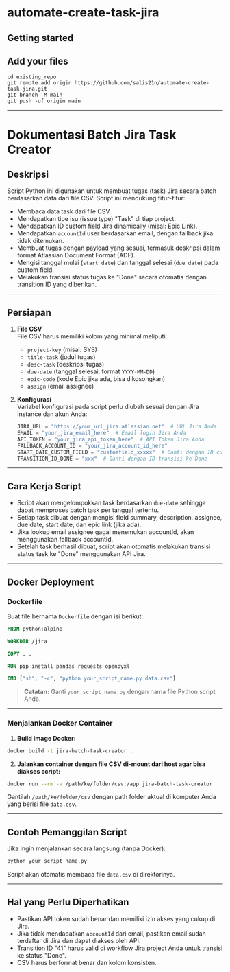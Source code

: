 # automate-create-task-jira



## Getting started

## Add your files

```
cd existing_repo
git remote add origin https://github.com/salis21n/automate-create-task-jira.git
git branch -M main
git push -uf origin main
```

---

# Dokumentasi Batch Jira Task Creator

## Deskripsi

Script Python ini digunakan untuk membuat tugas (task) Jira secara batch berdasarkan data dari file CSV. Script ini mendukung fitur-fitur:

- Membaca data task dari file CSV.
- Mendapatkan tipe isu (issue type) "Task" di tiap project.
- Mendapatkan ID custom field Jira dinamically (misal: Epic Link).
- Mendapatkan `accountId` user berdasarkan email, dengan fallback jika tidak ditemukan.
- Membuat tugas dengan payload yang sesuai, termasuk deskripsi dalam format Atlassian Document Format (ADF).
- Mengisi tanggal mulai (`start date`) dan tanggal selesai (`due date`) pada custom field.
- Melakukan transisi status tugas ke "Done" secara otomatis dengan transition ID yang diberikan.

---

## Persiapan

1. **File CSV**  
   File CSV harus memiliki kolom yang minimal meliputi:  
   - `project-key` (misal: SYS)  
   - `title-task` (judul tugas)  
   - `desc-task` (deskripsi tugas)  
   - `due-date` (tanggal selesai, format `YYYY-MM-DD`)  
   - `epic-code` (kode Epic jika ada, bisa dikosongkan)  
   - `assign` (email assignee)

2. **Konfigurasi**  
   Variabel konfigurasi pada script perlu diubah sesuai dengan Jira instance dan akun Anda:
   ```python
   JIRA_URL = "https://your_url_jira.atlassian.net"  # URL Jira Anda
   EMAIL = "your_jira_email_here"  # Email login Jira Anda
   API_TOKEN = "your_jira_api_token_here"  # API Token Jira Anda
   FALLBACK_ACCOUNT_ID = "your_jira_account_id_here"
   START_DATE_CUSTOM_FIELD = "customfield_xxxxx"  # Ganti dengan ID custom field Start Date
   TRANSITION_ID_DONE = "xxx"  # Ganti dengan ID transisi ke Done
   ```

---

## Cara Kerja Script

- Script akan mengelompokkan task berdasarkan `due-date` sehingga dapat memproses batch task per tanggal tertentu.
- Setiap task dibuat dengan mengisi field summary, description, assignee, due date, start date, dan epic link (jika ada).
- Jika lookup email assignee gagal menemukan accountId, akan menggunakan fallback accountId.
- Setelah task berhasil dibuat, script akan otomatis melakukan transisi status task ke "Done" menggunakan API Jira.

---

## Docker Deployment

### Dockerfile

Buat file bernama `Dockerfile` dengan isi berikut:

```Dockerfile
FROM python:alpine

WORKDIR /jira

COPY . .

RUN pip install pandas requests openpyxl

CMD ["sh", "-c", "python your_script_name.py data.csv"]

```

> **Catatan:** Ganti `your_script_name.py` dengan nama file Python script Anda.

---

### Menjalankan Docker Container

1. **Build image Docker:**

```sh
docker build -t jira-batch-task-creator .
```

2. **Jalankan container dengan file CSV di-mount dari host agar bisa diakses script:**

```sh
docker run --rm -v /path/ke/folder/csv:/app jira-batch-task-creator
```

Gantilah `/path/ke/folder/csv` dengan path folder aktual di komputer Anda yang berisi file `data.csv`.

---

## Contoh Pemanggilan Script

Jika ingin menjalankan secara langsung (tanpa Docker):

```bash
python your_script_name.py
```

Script akan otomatis membaca file `data.csv` di direktorinya.

---

## Hal yang Perlu Diperhatikan

- Pastikan API token sudah benar dan memiliki izin akses yang cukup di Jira.
- Jika tidak mendapatkan `accountId` dari email, pastikan email sudah terdaftar di Jira dan dapat diakses oleh API.
- Transition ID "41" harus valid di workflow Jira project Anda untuk transisi ke status "Done".
- CSV harus berformat benar dan kolom konsisten.
